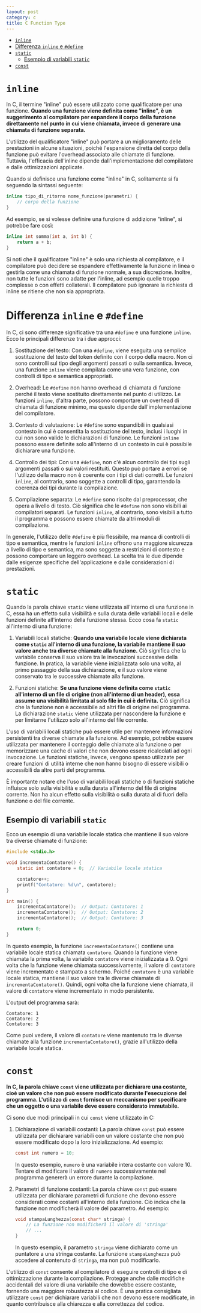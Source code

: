 ```yaml
---
layout: post
category: c
title: C Function Type
---
```


- [`inline`](#inline)
- [Differenza `inline` e `#define`](#differenza-inline-e-define)
- [`static`](#static)
  - [Esempio di variabili `static`](#esempio-di-variabili-static)
- [`const`](#const)


# `inline`

In C, il termine "inline" può essere utilizzato come qualificatore per una funzione. **Quando una funzione viene definita come "inline", è un suggerimento al compilatore per espandere il corpo della funzione direttamente nel punto in cui viene chiamata, invece di generare una chiamata di funzione separata.**

L'utilizzo del qualificatore "inline" può portare a un miglioramento delle prestazioni in alcune situazioni, poiché l'espansione diretta del corpo della funzione può evitare l'overhead associato alle chiamate di funzione. Tuttavia, l'efficacia dell'inline dipende dall'implementazione del compilatore e dalle ottimizzazioni applicate.

Quando si definisce una funzione come "inline" in C, solitamente si fa seguendo la sintassi seguente:

```c
inline tipo_di_ritorno nome_funzione(parametri) {
    // corpo della funzione
}
```

Ad esempio, se si volesse definire una funzione di addizione "inline", si potrebbe fare così:

```c
inline int somma(int a, int b) {
    return a + b;
}
```

Si noti che il qualificatore "inline" è solo una richiesta al compilatore, e il compilatore può decidere se espandere effettivamente la funzione in linea o gestirla come una chiamata di funzione normale, a sua discrezione. Inoltre, non tutte le funzioni sono adatte per l'inline, ad esempio quelle troppo complesse o con effetti collaterali. Il compilatore può ignorare la richiesta di inline se ritiene che non sia appropriata.

# Differenza `inline` e `#define`

In C, ci sono differenze significative tra una `#define` e una funzione `inline`. Ecco le principali differenze tra i due approcci:

1. Sostituzione del testo: Con una `#define`, viene eseguita una semplice sostituzione del testo del token definito con il corpo della macro. Non ci sono controlli sul tipo degli argomenti passati o sulla semantica. Invece, una funzione `inline` viene compilata come una vera funzione, con controlli di tipo e semantica appropriati.

2. Overhead: Le `#define` non hanno overhead di chiamata di funzione perché il testo viene sostituito direttamente nel punto di utilizzo. Le funzioni `inline`, d'altra parte, possono comportare un overhead di chiamata di funzione minimo, ma questo dipende dall'implementazione del compilatore.

3. Contesto di valutazione: Le `#define` sono espandibili in qualsiasi contesto in cui è consentita la sostituzione del testo, inclusi i luoghi in cui non sono valide le dichiarazioni di funzione. Le funzioni `inline` possono essere definite solo all'interno di un contesto in cui è possibile dichiarare una funzione.

4. Controllo dei tipi: Con una `#define`, non c'è alcun controllo dei tipi sugli argomenti passati o sui valori restituiti. Questo può portare a errori se l'utilizzo della macro non è coerente con i tipi di dati corretti. Le funzioni `inline`, al contrario, sono soggette a controlli di tipo, garantendo la coerenza dei tipi durante la compilazione.

5. Compilazione separata: Le `#define` sono risolte dal preprocessor, che opera a livello di testo. Ciò significa che le `#define` non sono visibili ai compilatori separati. Le funzioni `inline`, al contrario, sono visibili a tutto il programma e possono essere chiamate da altri moduli di compilazione.

In generale, l'utilizzo delle `#define` è più flessibile, ma manca di controlli di tipo e semantica, mentre le funzioni `inline` offrono una maggiore sicurezza a livello di tipo e semantica, ma sono soggette a restrizioni di contesto e possono comportare un leggero overhead. La scelta tra le due dipende dalle esigenze specifiche dell'applicazione e dalle considerazioni di prestazioni.

# `static`

Quando la parola chiave `static` viene utilizzata all'interno di una funzione in C, essa ha un effetto sulla visibilità e sulla durata delle variabili locali e delle funzioni definite all'interno della funzione stessa. Ecco cosa fa `static` all'interno di una funzione:

1. Variabili locali statiche: **Quando una variabile locale viene dichiarata come `static` all'interno di una funzione, la variabile mantiene il suo valore anche tra diverse chiamate alla funzione.** Ciò significa che la variabile conserva il suo valore tra le invocazioni successive della funzione. In pratica, la variabile viene inizializzata solo una volta, al primo passaggio della sua dichiarazione, e il suo valore viene conservato tra le successive chiamate alla funzione.

2. Funzioni statiche: **Se una funzione viene definita come `static` all'interno di un file di origine (non all'interno di un header), essa assume una visibilità limitata al solo file in cui è definita.** Ciò significa che la funzione non è accessibile ad altri file di origine nel programma. La dichiarazione `static` viene utilizzata per nascondere la funzione e per limitarne l'utilizzo solo all'interno del file corrente.

L'uso di variabili locali statiche può essere utile per mantenere informazioni persistenti tra diverse chiamate alla funzione. Ad esempio, potrebbe essere utilizzata per mantenere il conteggio delle chiamate alla funzione o per memorizzare una cache di valori che non devono essere ricalcolati ad ogni invocazione. Le funzioni statiche, invece, vengono spesso utilizzate per creare funzioni di utilità interne che non hanno bisogno di essere visibili o accessibili da altre parti del programma.

È importante notare che l'uso di variabili locali statiche o di funzioni statiche influisce solo sulla visibilità e sulla durata all'interno del file di origine corrente. Non ha alcun effetto sulla visibilità o sulla durata al di fuori della funzione o del file corrente.

## Esempio di variabili `static`

Ecco un esempio di una variabile locale statica che mantiene il suo valore tra diverse chiamate di funzione:

```c
#include <stdio.h>

void incrementaContatore() {
    static int contatore = 0;  // Variabile locale statica

    contatore++;
    printf("Contatore: %d\n", contatore);
}

int main() {
    incrementaContatore();  // Output: Contatore: 1
    incrementaContatore();  // Output: Contatore: 2
    incrementaContatore();  // Output: Contatore: 3

    return 0;
}
```

In questo esempio, la funzione `incrementaContatore()` contiene una variabile locale statica chiamata `contatore`. Quando la funzione viene chiamata la prima volta, la variabile `contatore` viene inizializzata a 0. Ogni volta che la funzione viene chiamata successivamente, il valore di `contatore` viene incrementato e stampato a schermo. Poiché `contatore` è una variabile locale statica, mantiene il suo valore tra le diverse chiamate di `incrementaContatore()`. Quindi, ogni volta che la funzione viene chiamata, il valore di `contatore` viene incrementato in modo persistente.

L'output del programma sarà:

```
Contatore: 1
Contatore: 2
Contatore: 3
```

Come puoi vedere, il valore di `contatore` viene mantenuto tra le diverse chiamate alla funzione `incrementaContatore()`, grazie all'utilizzo della variabile locale statica.

# `const`

**In C, la parola chiave `const` viene utilizzata per dichiarare una costante, cioè un valore che non può essere modificato durante l'esecuzione del programma. L'utilizzo di `const` fornisce un meccanismo per specificare che un oggetto o una variabile deve essere considerato immutabile.**

Ci sono due modi principali in cui `const` viene utilizzato in C:

1. Dichiarazione di variabili costanti: La parola chiave `const` può essere utilizzata per dichiarare variabili con un valore costante che non può essere modificato dopo la loro inizializzazione. Ad esempio:

   ```c
   const int numero = 10;
   ```

   In questo esempio, `numero` è una variabile intera costante con valore 10. Tentare di modificare il valore di `numero` successivamente nel programma genererà un errore durante la compilazione.

2. Parametri di funzione costanti: La parola chiave `const` può essere utilizzata per dichiarare parametri di funzione che devono essere considerati come costanti all'interno della funzione. Ciò indica che la funzione non modificherà il valore del parametro. Ad esempio:

   ```c
   void stampaLunghezza(const char* stringa) {
       // La funzione non modificherà il valore di 'stringa'
       // ...
   }
   ```

   In questo esempio, il parametro `stringa` viene dichiarato come un puntatore a una stringa costante. La funzione `stampaLunghezza` può accedere al contenuto di `stringa`, ma non può modificarlo.

L'utilizzo di `const` consente al compilatore di eseguire controlli di tipo e di ottimizzazione durante la compilazione. Protegge anche dalle modifiche accidentali del valore di una variabile che dovrebbe essere costante, fornendo una maggiore robustezza al codice. È una pratica consigliata utilizzare `const` per dichiarare variabili che non devono essere modificate, in quanto contribuisce alla chiarezza e alla correttezza del codice.

